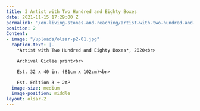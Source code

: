 ```yaml
---
title: 3 Artist with Two Hundred and Eighty Boxes
date: 2021-11-15 17:29:00 Z
permalink: "/on-living-stones-and-reaching/artist-with-two-hundred-and-eighty-boxes"
position: 2
Content:
- image: "/uploads/olsar-p2-01.jpg"
  caption-text: |-
    *Artist with Two Hundred and Eighty Boxes*, 2020<br>

    Archival Giclée print<br>

    Est. 32 x 40 in. (81cm x 102cm)<br>

    Est. Edition 3 + 2AP
  image-size: medium
  image-position: middle
layout: olsar-2
---
```


